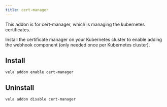 ```yaml
---
title: cert-manager
---
```


This addon is for cert-manager, which is managing the kubernetes certificates.

Install the certificate manager on your Kubernetes cluster to enable adding the webhook component (only needed once per Kubernetes cluster).

## Install

```shell
vela addon enable cert-manager
```

## Uninstall

```shell
vela addon disable cert-manager
```